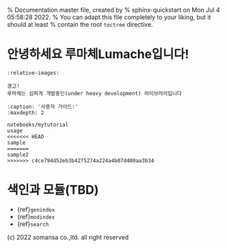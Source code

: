 % Documentation master file, created by
% sphinx-quickstart on Mon Jul  4 05:58:28 2022.
% You can adapt this file completely to your liking, but it should at least
% contain the root `toctree` directive.

# 안녕하세요 루마체Lumache입니다!

```{include} ../../README.md
:relative-images:
```

```{warning}
경고!
루마체는 심하게 개발중인(under heavy development) 라이브러리입니다
```

```{toctree}
:caption: '사용자 가이드:'
:maxdepth: 2

notebooks/mytutorial
usage
<<<<<<< HEAD
sample
=======
sample2
>>>>>>> c4ce794d52eb3b4275274a224a4b07d400aa3b34
```

# 색인과 모듈(TBD)

- {ref}`genindex`
- {ref}`modindex`
- {ref}`search`

(c) 2022 somansa co.,ltd. all right reserved
